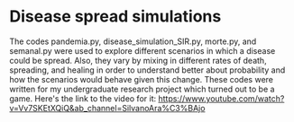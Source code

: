 # Disease spread simulations
The codes pandemia.py, disease_simulation_SIR.py, morte.py, and semanal.py were used to explore different scenarios in which a disease could be spread. Also, they vary by mixing in different rates of death, spreading, and healing in order to understand better about probability and how the scenarios would behave given this change. 
These codes were written for my undergraduate research project which turned out to be a game. 
Here's the link to the video for it: https://www.youtube.com/watch?v=Vv7SKEtXQiQ&ab_channel=SilvanoAra%C3%BAjo
